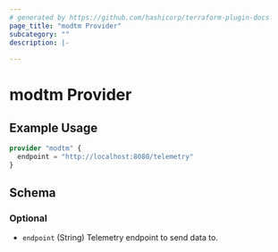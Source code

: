 ```yaml
---
# generated by https://github.com/hashicorp/terraform-plugin-docs
page_title: "modtm Provider"
subcategory: ""
description: |-
  
---
```


# modtm Provider



## Example Usage

```terraform
provider "modtm" {
  endpoint = "http://localhost:8080/telemetry"
}
```

<!-- schema generated by tfplugindocs -->
## Schema

### Optional

- `endpoint` (String) Telemetry endpoint to send data to.
